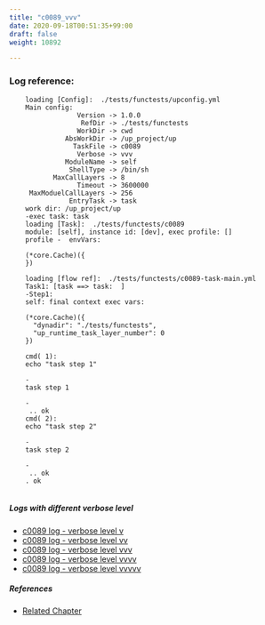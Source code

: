 ```yaml
---
title: "c0089_vvv"
date: 2020-09-18T00:51:35+99:00
draft: false
weight: 10892

---
```


### Log reference: <no value>

```
    loading [Config]:  ./tests/functests/upconfig.yml
    Main config:
                 Version -> 1.0.0
                  RefDir -> ./tests/functests
                 WorkDir -> cwd
              AbsWorkDir -> /up_project/up
                TaskFile -> c0089
                 Verbose -> vvv
              ModuleName -> self
               ShellType -> /bin/sh
           MaxCallLayers -> 8
                 Timeout -> 3600000
     MaxModuelCallLayers -> 256
               EntryTask -> task
    work dir: /up_project/up
    -exec task: task
    loading [Task]:  ./tests/functests/c0089
    module: [self], instance id: [dev], exec profile: []
    profile -  envVars:
    
    (*core.Cache)({
    })
    
    loading [flow ref]:  ./tests/functests/c0089-task-main.yml
    Task1: [task ==> task:  ]
    -Step1:
    self: final context exec vars:
    
    (*core.Cache)({
      "dynadir": "./tests/functests",
      "up_runtime_task_layer_number": 0
    })
    
    cmd( 1):
    echo "task step 1"
    
    -
    task step 1
    
    -
     .. ok
    cmd( 2):
    echo "task step 2"
    
    -
    task step 2
    
    -
     .. ok
    . ok
    
```

##### Logs with different verbose level
* [c0089 log - verbose level v](../../logs/c0089_v)
* [c0089 log - verbose level vv](../../logs/c0089_vv)
* [c0089 log - verbose level vvv](../../logs/c0089_vvv)
* [c0089 log - verbose level vvvv](../../logs/c0089_vvvv)
* [c0089 log - verbose level vvvvv](../../logs/c0089_vvvvv)

##### References
* [Related Chapter](../../organization/c0089)
